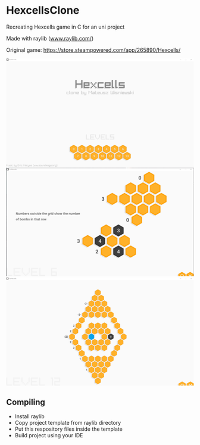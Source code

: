 # HexcellsClone
Recreating Hexcells game in C for an uni project

Made with raylib (www.raylib.com/)

Original game: https://store.steampowered.com/app/265890/Hexcells/

![](Images/1.png)
![](Images/2.png)
![](Images/3.png)

## Compiling
- Install raylib
- Copy project template from raylib directory
- Put this respository files inside the template
- Build project using your IDE
